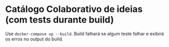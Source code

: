 # Catálogo Colaborativo de ideias (com tests durante build)

Use `docker-compose up --build`.
Build falhará se algum teste falhar e exibirá os erros no output do build.
